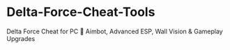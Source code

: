 # Delta-Force-Cheat-Tools
Delta Force Cheat for PC 🎯 Aimbot, Advanced ESP, Wall Vision &amp; Gameplay Upgrades
